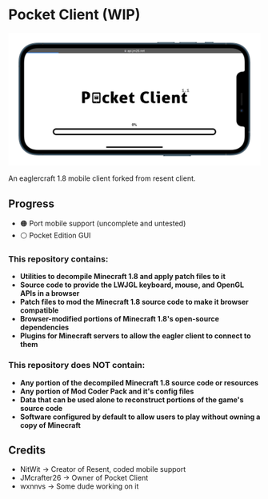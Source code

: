 # Pocket Client (WIP)

![Banner](images/real/2.png)

An eaglercraft 1.8 mobile client forked from resent client.

## Progress

- 🟠 Port mobile support (uncomplete and untested)
- ⚪ Pocket Edition GUI

### This repository contains:

 - **Utilities to decompile Minecraft 1.8 and apply patch files to it**
 - **Source code to provide the LWJGL keyboard, mouse, and OpenGL APIs in a browser**
 - **Patch files to mod the Minecraft 1.8 source code to make it browser compatible**
 - **Browser-modified portions of Minecraft 1.8's open-source dependencies**
 - **Plugins for Minecraft servers to allow the eagler client to connect to them**

### This repository does NOT contain:

 - **Any portion of the decompiled Minecraft 1.8 source code or resources**
 - **Any portion of Mod Coder Pack and it's config files**
 - **Data that can be used alone to reconstruct portions of the game's source code**
 - **Software configured by default to allow users to play without owning a copy of Minecraft**

 ## Credits

 - NitWit -> Creator of Resent, coded mobile support
 - JMcrafter26 -> Owner of Pocket Client
 - wxnnvs -> Some dude working on it
